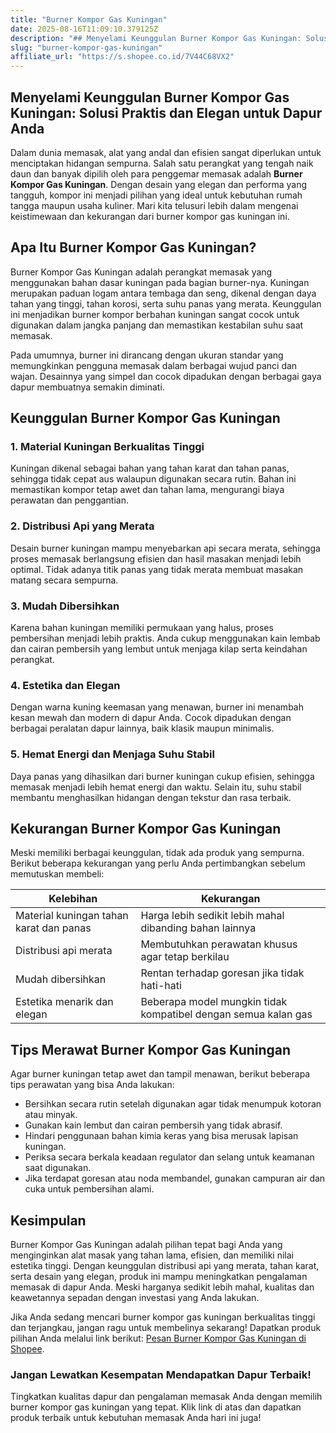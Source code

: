 ```yaml
---
title: "Burner Kompor Gas Kuningan"
date: 2025-08-16T11:09:10.379125Z
description: "## Menyelami Keunggulan Burner Kompor Gas Kuningan: Solusi Praktis dan Elegan untuk Dapur Anda..."
slug: "burner-kompor-gas-kuningan"
affiliate_url: "https://s.shopee.co.id/7V44C68VX2"
---
```

## Menyelami Keunggulan Burner Kompor Gas Kuningan: Solusi Praktis dan Elegan untuk Dapur Anda

Dalam dunia memasak, alat yang andal dan efisien sangat diperlukan untuk menciptakan hidangan sempurna. Salah satu perangkat yang tengah naik daun dan banyak dipilih oleh para penggemar memasak adalah **Burner Kompor Gas Kuningan**. Dengan desain yang elegan dan performa yang tangguh, kompor ini menjadi pilihan yang ideal untuk kebutuhan rumah tangga maupun usaha kuliner. Mari kita telusuri lebih dalam mengenai keistimewaan dan kekurangan dari burner kompor gas kuningan ini.

## Apa Itu Burner Kompor Gas Kuningan?

Burner Kompor Gas Kuningan adalah perangkat memasak yang menggunakan bahan dasar kuningan pada bagian burner-nya. Kuningan merupakan paduan logam antara tembaga dan seng, dikenal dengan daya tahan yang tinggi, tahan korosi, serta suhu panas yang merata. Keunggulan ini menjadikan burner kompor berbahan kuningan sangat cocok untuk digunakan dalam jangka panjang dan memastikan kestabilan suhu saat memasak.

Pada umumnya, burner ini dirancang dengan ukuran standar yang memungkinkan pengguna memasak dalam berbagai wujud panci dan wajan. Desainnya yang simpel dan cocok dipadukan dengan berbagai gaya dapur membuatnya semakin diminati.

## Keunggulan Burner Kompor Gas Kuningan

### 1. Material Kuningan Berkualitas Tinggi

Kuningan dikenal sebagai bahan yang tahan karat dan tahan panas, sehingga tidak cepat aus walaupun digunakan secara rutin. Bahan ini memastikan kompor tetap awet dan tahan lama, mengurangi biaya perawatan dan penggantian.

### 2. Distribusi Api yang Merata

Desain burner kuningan mampu menyebarkan api secara merata, sehingga proses memasak berlangsung efisien dan hasil masakan menjadi lebih optimal. Tidak adanya titik panas yang tidak merata membuat masakan matang secara sempurna.

### 3. Mudah Dibersihkan

Karena bahan kuningan memiliki permukaan yang halus, proses pembersihan menjadi lebih praktis. Anda cukup menggunakan kain lembab dan cairan pembersih yang lembut untuk menjaga kilap serta keindahan perangkat.

### 4. Estetika dan Elegan

Dengan warna kuning keemasan yang menawan, burner ini menambah kesan mewah dan modern di dapur Anda. Cocok dipadukan dengan berbagai peralatan dapur lainnya, baik klasik maupun minimalis.

### 5. Hemat Energi dan Menjaga Suhu Stabil

Daya panas yang dihasilkan dari burner kuningan cukup efisien, sehingga memasak menjadi lebih hemat energi dan waktu. Selain itu, suhu stabil membantu menghasilkan hidangan dengan tekstur dan rasa terbaik.

## Kekurangan Burner Kompor Gas Kuningan

Meski memiliki berbagai keunggulan, tidak ada produk yang sempurna. Berikut beberapa kekurangan yang perlu Anda pertimbangkan sebelum memutuskan membeli:

| Kelebihan                                  | Kekurangan                                                   |
|--------------------------------------------|---------------------------------------------------------------|
| Material kuningan tahan karat dan panas    | Harga lebih sedikit lebih mahal dibanding bahan lainnya     |
| Distribusi api merata                        | Membutuhkan perawatan khusus agar tetap berkilau             |
| Mudah dibersihkan                          | Rentan terhadap goresan jika tidak hati-hati                  |
| Estetika menarik dan elegan               | Beberapa model mungkin tidak kompatibel dengan semua kalan gas |

## Tips Merawat Burner Kompor Gas Kuningan

Agar burner kuningan tetap awet dan tampil menawan, berikut beberapa tips perawatan yang bisa Anda lakukan:

- Bersihkan secara rutin setelah digunakan agar tidak menumpuk kotoran atau minyak.
- Gunakan kain lembut dan cairan pembersih yang tidak abrasif.
- Hindari penggunaan bahan kimia keras yang bisa merusak lapisan kuningan.
- Periksa secara berkala keadaan regulator dan selang untuk keamanan saat digunakan.
- Jika terdapat goresan atau noda membandel, gunakan campuran air dan cuka untuk pembersihan alami.

## Kesimpulan

Burner Kompor Gas Kuningan adalah pilihan tepat bagi Anda yang menginginkan alat masak yang tahan lama, efisien, dan memiliki nilai estetika tinggi. Dengan keunggulan distribusi api yang merata, tahan karat, serta desain yang elegan, produk ini mampu meningkatkan pengalaman memasak di dapur Anda. Meski harganya sedikit lebih mahal, kualitas dan keawetannya sepadan dengan investasi yang Anda lakukan.

Jika Anda sedang mencari burner kompor gas kuningan berkualitas tinggi dan terjangkau, jangan ragu untuk membelinya sekarang! Dapatkan produk pilihan Anda melalui link berikut: [Pesan Burner Kompor Gas Kuningan di Shopee](https://s.shopee.co.id/7V44C68VX2).

### Jangan Lewatkan Kesempatan Mendapatkan Dapur Terbaik!

Tingkatkan kualitas dapur dan pengalaman memasak Anda dengan memilih burner kompor gas kuningan yang tepat. Klik link di atas dan dapatkan produk terbaik untuk kebutuhan memasak Anda hari ini juga!